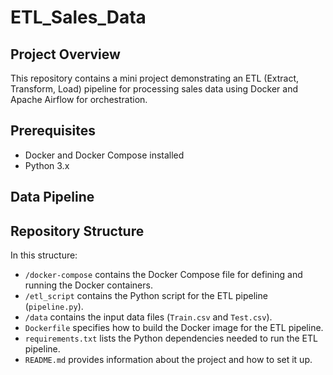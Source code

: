 # ETL_Sales_Data
## Project Overview
This repository contains a mini project demonstrating an ETL (Extract, Transform, Load) pipeline for processing sales data using Docker and Apache Airflow for orchestration.
## Prerequisites
- Docker and Docker Compose installed
- Python 3.x
## Data Pipeline
## Repository Structure

In this structure:
- `/docker-compose` contains the Docker Compose file for defining and running the Docker containers.
- `/etl_script` contains the Python script for the ETL pipeline (`pipeline.py`).
- `/data` contains the input data files (`Train.csv` and `Test.csv`).
- `Dockerfile` specifies how to build the Docker image for the ETL pipeline.
- `requirements.txt` lists the Python dependencies needed to run the ETL pipeline.
- `README.md` provides information about the project and how to set it up.


